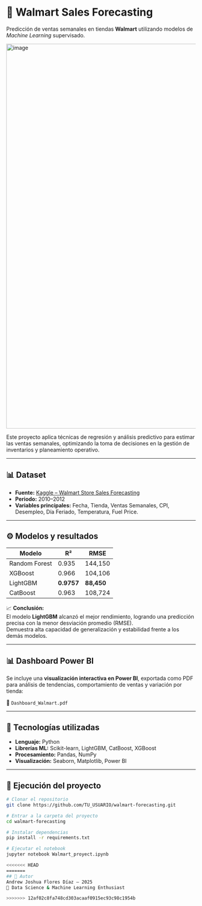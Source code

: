 # 🧠 Walmart Sales Forecasting
Predicción de ventas semanales en tiendas **Walmart** utilizando modelos de *Machine Learning* supervisado.

<img width="1024" height="1024" alt="image" src="https://github.com/user-attachments/assets/1bd9fa66-2a73-4ec3-88b3-6e6472f73cc8" />


Este proyecto aplica técnicas de regresión y análisis predictivo para estimar las ventas semanales, optimizando la toma de decisiones en la gestión de inventarios y planeamiento operativo.

---

## 📊 Dataset
- **Fuente:** [Kaggle – Walmart Store Sales Forecasting](https://www.kaggle.com/datasets)
- **Periodo:** 2010–2012  
- **Variables principales:** Fecha, Tienda, Ventas Semanales, CPI, Desempleo, Día Feriado, Temperatura, Fuel Price.

---

## ⚙️ Modelos y resultados

| Modelo | R² | RMSE |
|---------|-----|-------|
| Random Forest | 0.935 | 144,150 |
| XGBoost | 0.966 | 104,106 |
| LightGBM | **0.9757** | **88,450** |
| CatBoost | 0.963 | 108,724 |

📈 **Conclusión:**  
El modelo **LightGBM** alcanzó el mejor rendimiento, logrando una predicción precisa con la menor desviación promedio (RMSE).  
Demuestra alta capacidad de generalización y estabilidad frente a los demás modelos.

---

## 📊 Dashboard Power BI
Se incluye una **visualización interactiva en Power BI**, exportada como PDF para análisis de tendencias, comportamiento de ventas y variación por tienda:

📄 `Dashboard_Walmart.pdf`

---

## 🧩 Tecnologías utilizadas
- **Lenguaje:** Python  
- **Librerías ML:** Scikit-learn, LightGBM, CatBoost, XGBoost  
- **Procesamiento:** Pandas, NumPy  
- **Visualización:** Seaborn, Matplotlib, Power BI  

---

## 🚀 Ejecución del proyecto

```bash
# Clonar el repositorio
git clone https://github.com/TU_USUARIO/walmart-forecasting.git

# Entrar a la carpeta del proyecto
cd walmart-forecasting

# Instalar dependencias
pip install -r requirements.txt

# Ejecutar el notebook
jupyter notebook Walmart_proyect.ipynb

<<<<<<< HEAD
=======
## 🧠 Autor
Andrew Joshua Flores Díaz – 2025
📍 Data Science & Machine Learning Enthusiast

>>>>>>> 12af02c8fa748cd303acaaf0915ec93c98c1954b
